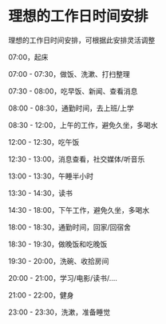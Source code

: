 # 理想的工作日时间安排


理想的工作日时间安排，可根据此安排灵活调整

<!--more-->

07:00，起床

07:00 - 07:30，做饭、洗漱、打扫整理

07:30 - 08:00，吃早饭、新闻、查看消息

08:00 - 08:30，通勤时间，去上班/上学

08:30 - 12:00，上午的工作，避免久坐，多喝水

12:00 - 12:30，吃午饭

12:30 - 13:00，消息查看，社交媒体/听音乐

13:00 - 13:30，午睡半小时

13:30 - 14:30，读书

14:30 - 18:00，下午工作，避免久坐，多喝水

18:00 - 18:30，通勤时间，回家/回宿舍

18:30 - 19:30，做晚饭和吃晚饭

19:30 - 20:00，洗碗、收拾房间

20:00 - 21:00，学习/电影/读书/....

21:00 - 22:00，健身

23:00 - 23:30，洗漱，准备睡觉


